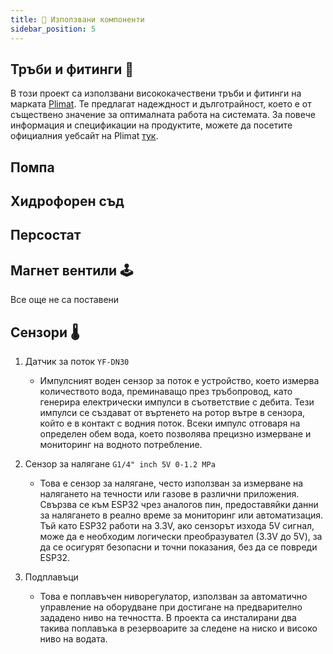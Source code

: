 ```yaml
---
title: 🧰 Използвани компоненти
sidebar_position: 5
---
```


## Тръби и фитинги 🔩

В този проект са използвани висококачествени тръби и фитинги на марката [Plimat](http://www.plimatuk.com/category/pvcu/). Те предлагат надеждност и дълготрайност, което е от съществено значение за оптималната работа на системата. За повече информация и спецификации на продуктите, можете да посетите официалния уебсайт на Plimat [тук](http://www.plimatuk.com/category/pvcu/).


## Помпа

## Хидрофорен съд

## Персостат


## Mагнет вентили 🕹️


Все още не са поставени


## Сензори 🌡️

1. Датчик за поток ```YF-DN30```
    - Импулсният воден сензор за поток е устройство, което измерва количеството вода, преминаващо през тръбопровод, като генерира електрически импулси в съответствие с дебита. Тези импулси се създават от въртенето на ротор вътре в сензора, който е в контакт с водния поток. Всеки импулс отговаря на определен обем вода, което позволява прецизно измерване и мониторинг на водното потребление.

2. Сензор за налягане ```G1/4" inch 5V 0-1.2 MPa```

    - Това е сензор за налягане, често използван за измерване на налягането на течности или газове в различни приложения. Свързва се към ESP32 чрез аналогов пин, предоставяйки данни за налягането в реално време за мониторинг или автоматизация. Тъй като ESP32 работи на 3.3V, ако сензорът изхода 5V сигнал, може да е необходим логически преобразувател (3.3V до 5V), за да се осигурят безопасни и точни показания, без да се повреди ESP32.

3. Подплавъци

    - Това е поплавъчен ниворегулатор, използван за автоматично управление на оборудване при достигане на предварително зададено ниво на течността. В проекта са инсталирани два такива поплавъка в резервоарите за следене на ниско и високо ниво на водата.